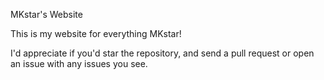 MKstar's Website

This is my website for everything MKstar!

I'd appreciate if you'd star the repository, and send a pull request or open an issue with any issues you see. 
